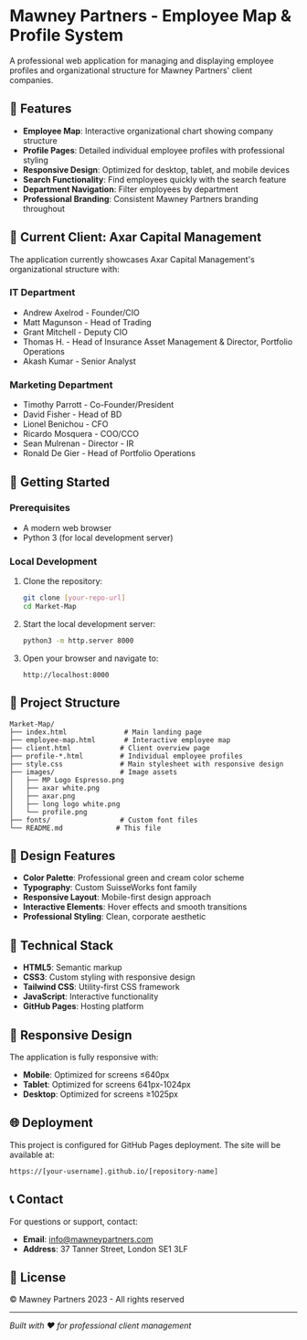# Mawney Partners - Employee Map & Profile System

A professional web application for managing and displaying employee profiles and organizational structure for Mawney Partners' client companies.

## 🌟 Features

- **Employee Map**: Interactive organizational chart showing company structure
- **Profile Pages**: Detailed individual employee profiles with professional styling
- **Responsive Design**: Optimized for desktop, tablet, and mobile devices
- **Search Functionality**: Find employees quickly with the search feature
- **Department Navigation**: Filter employees by department
- **Professional Branding**: Consistent Mawney Partners branding throughout

## 🏢 Current Client: Axar Capital Management

The application currently showcases Axar Capital Management's organizational structure with:

### IT Department
- Andrew Axelrod - Founder/CIO
- Matt Magunson - Head of Trading
- Grant Mitchell - Deputy CIO
- Thomas H. - Head of Insurance Asset Management & Director, Portfolio Operations
- Akash Kumar - Senior Analyst

### Marketing Department
- Timothy Parrott - Co-Founder/President
- David Fisher - Head of BD
- Lionel Benichou - CFO
- Ricardo Mosquera - COO/CCO
- Sean Mulrenan - Director - IR
- Ronald De Gier - Head of Portfolio Operations

## 🚀 Getting Started

### Prerequisites
- A modern web browser
- Python 3 (for local development server)

### Local Development
1. Clone the repository:
   ```bash
   git clone [your-repo-url]
   cd Market-Map
   ```

2. Start the local development server:
   ```bash
   python3 -m http.server 8000
   ```

3. Open your browser and navigate to:
   ```
   http://localhost:8000
   ```

## 📁 Project Structure

```
Market-Map/
├── index.html              # Main landing page
├── employee-map.html       # Interactive employee map
├── client.html            # Client overview page
├── profile-*.html         # Individual employee profiles
├── style.css              # Main stylesheet with responsive design
├── images/                # Image assets
│   ├── MP Logo Espresso.png
│   ├── axar white.png
│   ├── axar.png
│   ├── long logo white.png
│   └── profile.png
├── fonts/                 # Custom font files
└── README.md             # This file
```

## 🎨 Design Features

- **Color Palette**: Professional green and cream color scheme
- **Typography**: Custom SuisseWorks font family
- **Responsive Layout**: Mobile-first design approach
- **Interactive Elements**: Hover effects and smooth transitions
- **Professional Styling**: Clean, corporate aesthetic

## 🔧 Technical Stack

- **HTML5**: Semantic markup
- **CSS3**: Custom styling with responsive design
- **Tailwind CSS**: Utility-first CSS framework
- **JavaScript**: Interactive functionality
- **GitHub Pages**: Hosting platform

## 📱 Responsive Design

The application is fully responsive with:
- **Mobile**: Optimized for screens ≤640px
- **Tablet**: Optimized for screens 641px-1024px
- **Desktop**: Optimized for screens ≥1025px

## 🌐 Deployment

This project is configured for GitHub Pages deployment. The site will be available at:
```
https://[your-username].github.io/[repository-name]
```

## 📞 Contact

For questions or support, contact:
- **Email**: info@mawneypartners.com
- **Address**: 37 Tanner Street, London SE1 3LF

## 📄 License

© Mawney Partners 2023 - All rights reserved

---

*Built with ❤️ for professional client management* 
